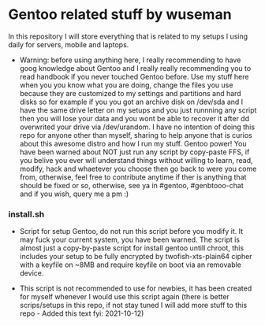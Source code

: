 # Gentoo related stuff by wuseman

In this repository I will store everything that is related to my setups I using daily for servers, mobile and laptops. 

* Warning: before using anything here, I really recommending to have goog knowledge about Gentoo and I really really recommending you to read handbook if you never touched Gentoo before. Use my stuff here when you you know what you are doing, change the files you use because they are customized to my settings and partitions and hard disks so for example if you you got an archive disk on /dev/sda and I have the same drive letter on my setups and you just runnning any script then you will lose your data and you wont be able to recover it after dd overwrited your drive via /dev/urandom. I have no intention of doing this repo for anyone other than myself, sharing to help anyone that is curios about this awesome distro and how I run my stuff. Gentoo power! You have been warned about NOT just run any script by copy-paste FFS, if you belive you ever will understand things without willing to learn, read, modify, hack and whaetever you choose then go back to were you come from, otherwise, feel free to contribute anytime if ther is anything that should be fixed or so, otherwise, see ya in #gentoo, #genbtooo-chat and if you wish, query me a pm :) 


### install.sh

*   Script for setup Gentoo, do not run this script before you modify it. It may fuck your current system, you have been warned.
   The script is almost just a copy-by-paste script for install gentoo untill chroot, this includes your setup to be fully
   encrypted by twofish-xts-plain64 cipher with a keyfile on ~8MB and require keyfile on boot via an removable device.

*   This script is not recommended to use for newbies, it has been created for myself whenever I would use this script again (there is better scrips/setups in this repo, if not stay tuned I will add more stuff to this repo - Added this text fyi: 2021-10-12) 

